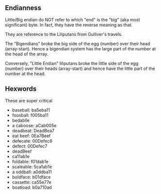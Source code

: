 ## Endianness

Little/Big endian do NOT refer to which "end" is the "big" (aka most
significant) byte. In fact, they have the reverse meaning as that.

They are reference to the Liliputans from Gulliver's travels.

The "Bigendians" broke the big side of the egg (number) over their head
(array-start). Hence a bigendian system has the large part of the number at the
head of the array.

Conversely, "Little Endian" liliputans broke the little side of the egg
(number) over their heads (array-start) and hence have the little part of the
number at the head.

## Hexwords

These are super critical

- baseball: ba5eba11 
- foosball: f005ba11
- bedablle
- a caboose: aCab005e
- deadbeat: DeadBea7 
- eat beef: 0Ea7Beef
- defecate: 00Defec8
- defect: 00Defec7
- deadBeef
- ca11ab1e
- foldable: f01dab1e
- scaleable: 5ca1ab1e
- a oddball: a0ddba11
- boldface: b01dface
- cassette: ca55e77e
- boatload: b0a710ad
